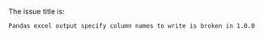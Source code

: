 The issue title is:

```text
Pandas excel output specify column names to write is broken in 1.0.0
```
